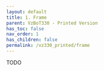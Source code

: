 ```yaml
---
layout: default
title: 1. Frame
parent: VzBoT330 - Printed Version
has_toc: false
nav_order: 1
has_children: false
permalink: /vz330_printed/frame
---
```


TODO